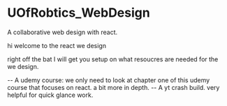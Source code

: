 # UOfRobtics_WebDesign
A collaborative web design with react.


 hi welcome to the react we design



  right off the bat I will get you setup on what resoucres are needed for the we design.

  -- A udemy course:   we only need to look at chapter one of this udemy course that focuses on react. a bit more in depth. 
  -- A yt crash build. very helpful for  quick glance work. 



